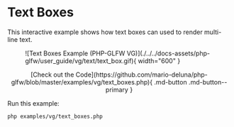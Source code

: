 # Text Boxes

This interactive example shows how text boxes can used to render multi-line text.

<figure markdown>
![Text Boxes Example (PHP-GLFW VG)](./../../docs-assets/php-glfw/user_guide/vg/text/text_box.gif){ width="600" }
</figure>

<div style="text-align: center;" markdown>
[Check out the Code](https://github.com/mario-deluna/php-glfw/blob/master/examples/vg/text_boxes.php){ .md-button .md-button--primary }
</div>

Run this example:

```
php examples/vg/text_boxes.php
```



